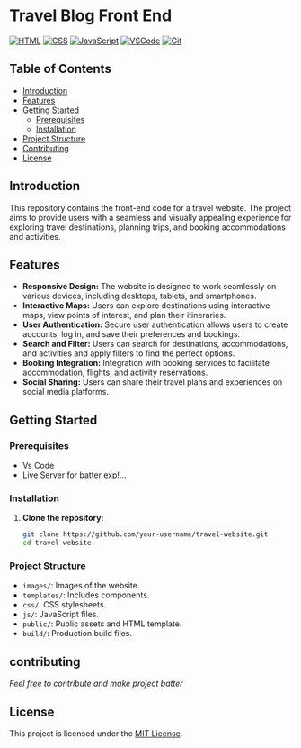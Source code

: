 # Travel Blog Front End
[![HTML](https://img.shields.io/badge/HTML5-%23E34F26.svg?style=flat&logo=html5&logoColor=white)](https://developer.mozilla.org/en-US/docs/Web/Guide/HTML/HTML5)
[![CSS](https://img.shields.io/badge/CSS3-%231572B6.svg?style=flat&logo=css3&logoColor=white)](https://developer.mozilla.org/en-US/docs/Web/CSS)
[![JavaScript](https://img.shields.io/badge/JavaScript-%23323330.svg?style=flat&logo=javascript&logoColor=%23F7DF1E)](https://developer.mozilla.org/en-US/docs/Web/JavaScript)
[![VSCode](https://img.shields.io/badge/Visual_Studio_Code-%23007ACC.svg?style=flat&logo=visual-studio-code&logoColor=white)](https://code.visualstudio.com/)
[![Git](https://img.shields.io/badge/Git-%23F05032.svg?style=flat&logo=git&logoColor=white)](https://git-scm.com/)
## Table of Contents

- [Introduction](#introduction)
- [Features](#features)
- [Getting Started](#getting-started)
  - [Prerequisites](#prerequisites)
  - [Installation](#installation)
- [Project Structure](#project-structure)
- [Contributing](#contributing)
- [License](#license)

## Introduction

This repository contains the front-end code for a travel website. The project aims to provide users with a seamless and visually appealing experience for exploring travel destinations, planning trips, and booking accommodations and activities.

## Features

- **Responsive Design:** The website is designed to work seamlessly on various devices, including desktops, tablets, and smartphones.
- **Interactive Maps:** Users can explore destinations using interactive maps, view points of interest, and plan their itineraries.
- **User Authentication:** Secure user authentication allows users to create accounts, log in, and save their preferences and bookings.
- **Search and Filter:** Users can search for destinations, accommodations, and activities and apply filters to find the perfect options.
- **Booking Integration:** Integration with booking services to facilitate accommodation, flights, and activity reservations.
- **Social Sharing:** Users can share their travel plans and experiences on social media platforms.

## Getting Started

### Prerequisites

- Vs Code
- Live Server for batter exp!...

### Installation

1. **Clone the repository:**
   ```bash
   git clone https://github.com/your-username/travel-website.git
   cd travel-website.
### Project Structure

- `images/`: Images of the website.
- `templates/`: Includes components.
- `css/`: CSS stylesheets.
- `js/`: JavaScript files.
- `public/`: Public assets and HTML template.
- `build/`: Production build files.
## contributing
*Feel free to contribute and make project batter*

## License

This project is licensed under the [MIT License](LICENSE).

